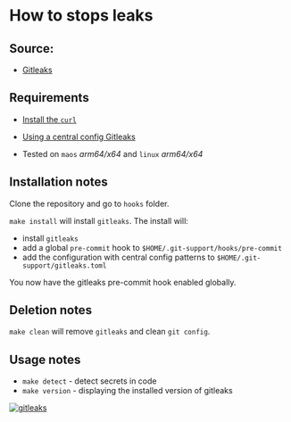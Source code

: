 # How to stops leaks

## Source:
- [Gitleaks](https://github.com/gitleaks/gitleaks)

## Requirements

- [Install the `curl`](https://everything.curl.dev/get)

- [Using a central config Gitleaks](https://raw.githubusercontent.com/gitleaks/gitleaks/master/config/gitleaks.toml)

- Tested on `maos` *arm64/x64* and `linux` *arm64/x64*

## Installation notes

Clone the repository and go to `hooks` folder.

`make install` will install `gitleaks`. The install will:

- install `gitleaks`
- add a global `pre-commit` hook to `$HOME/.git-support/hooks/pre-commit`
- add the configuration with central config patterns to `$HOME/.git-support/gitleaks.toml`

You now have the gitleaks pre-commit hook enabled globally.

## Deletion notes
`make clean` will remove `gitleaks` and clean `git config`.

## Usage notes
- `make detect` - detect secrets in code
- `make version` - displaying the installed version of gitleaks

[![gitleaks](https://asciinema.org/a/591296.svg)](https://asciinema.org/a/591296)
